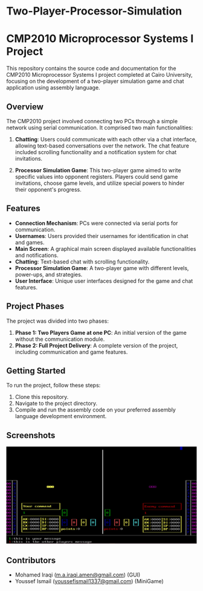 # Two-Player-Processor-Simulation
 
# CMP2010 Microprocessor Systems I Project

This repository contains the source code and documentation for the CMP2010 Microprocessor Systems I project completed at Cairo University, focusing on the development of a two-player simulation game and chat application using assembly language.

## Overview

The CMP2010 project involved connecting two PCs through a simple network using serial communication. It comprised two main functionalities:

1. **Chatting**: Users could communicate with each other via a chat interface, allowing text-based conversations over the network. The chat feature included scrolling functionality and a notification system for chat invitations.

2. **Processor Simulation Game**: This two-player game aimed to write specific values into opponent registers. Players could send game invitations, choose game levels, and utilize special powers to hinder their opponent's progress.

## Features

- **Connection Mechanism**: PCs were connected via serial ports for communication.
- **Usernames**: Users provided their usernames for identification in chat and games.
- **Main Screen**: A graphical main screen displayed available functionalities and notifications.
- **Chatting**: Text-based chat with scrolling functionality.
- **Processor Simulation Game**: A two-player game with different levels, power-ups, and strategies.
- **User Interface**: Unique user interfaces designed for the game and chat features.

## Project Phases

The project was divided into two phases:

1. **Phase 1: Two Players Game at one PC**: An initial version of the game without the communication module.
2. **Phase 2: Full Project Delivery**: A complete version of the project, including communication and game features.

## Getting Started

To run the project, follow these steps:

1. Clone this repository.
2. Navigate to the project directory.
3. Compile and run the assembly code on your preferred assembly language development environment.

## Screenshots

![Screenshot](Screenshot.jpg)

## Contributors

- Mohamed Iraqi (m.a.iraqi.amen@gmail.com) (GUI)
- Youssef Ismail (youssefismail1337@gmail.com) (MiniGame)

